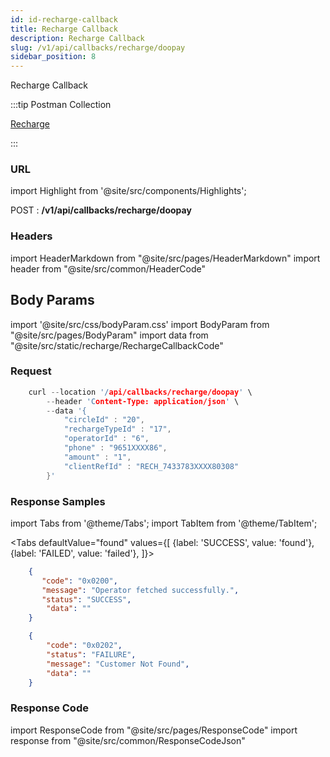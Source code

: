 ```yaml
---
id: id-recharge-callback
title: Recharge Callback
description: Recharge Callback
slug: /v1/api/callbacks/recharge/doopay
sidebar_position: 8
---
```


Recharge Callback

:::tip Postman Collection

<a href="https://www.google.com" target="_blank">Recharge</a>

:::

### URL

import Highlight from '@site/src/components/Highlights';

<Highlight className="post">POST</Highlight> : <strong>/v1/api/callbacks/recharge/doopay</strong>

### Headers

import HeaderMarkdown from "@site/src/pages/HeaderMarkdown"
import header from "@site/src/common/HeaderCode"

<HeaderMarkdown data={header}/>

## Body Params

import '@site/src/css/bodyParam.css'
import BodyParam from "@site/src/pages/BodyParam"
import data from "@site/src/static/recharge/RechargeCallbackCode"

<BodyParam data={data}/>

### Request

```c title="Example Request"
    curl --location '/api/callbacks/recharge/doopay' \
        --header 'Content-Type: application/json' \
        --data '{
            "circleId" : "20",
            "rechargeTypeId" : "17",
            "operatorId" : "6",
            "phone" : "9651XXXX86",
            "amount" : "1",
            "clientRefId" : "RECH_7433783XXXX80308"
        }'
```

### Response Samples

import Tabs from '@theme/Tabs';
import TabItem from '@theme/TabItem';

<Tabs
    defaultValue="found"
    values={[
        {label: 'SUCCESS', value: 'found'},
        {label: 'FAILED', value: 'failed'},
    ]}>

<TabItem value="found">

```json
    {
       "code": "0x0200",
       "message": "Operator fetched successfully.",
       "status": "SUCCESS",
        "data": ""
    }
```

</TabItem>

<TabItem value="failed">

```json
    {
        "code": "0x0202",
        "status": "FAILURE",
        "message": "Customer Not Found",
        "data": ""
    }
```

</TabItem>
</Tabs>

### Response Code

import ResponseCode from "@site/src/pages/ResponseCode"
import response from "@site/src/common/ResponseCodeJson"

<ResponseCode data={response}/>